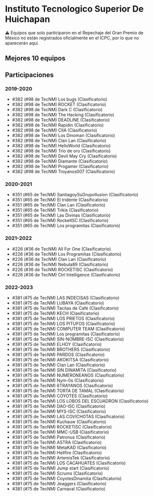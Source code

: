 # Instituto Tecnologico Superior De Huichapan

:warning: Equipos que solo participaron en el Repechaje del Gran Premio de México no están registrados oficialmente en el ICPC, por lo que no aparecerán aquí.

## Mejores 10 equipos


## Participaciones

### 2019-2020

- #382 (#98 de TecNM) Los bugs (Clasificatorio)
- #382 (#98 de TecNM) ROCKET (Clasificatorio)
- #382 (#98 de TecNM) Dark C (Clasificatorio)
- #382 (#98 de TecNM) The Hacking (Clasificatorio)
- #382 (#98 de TecNM) DEADLINE (Clasificatorio)
- #382 (#98 de TecNM) Rapidin (Clasificatorio)
- #382 (#98 de TecNM) CIIA (Clasificatorio)
- #382 (#98 de TecNM) Los Dinoman (Clasificatorio)
- #382 (#98 de TecNM) Clan Lan (Clasificatorio)
- #382 (#98 de TecNM) HelloWorld (Clasificatorio)
- #382 (#98 de TecNM) Trío de oro (Clasificatorio)
- #382 (#98 de TecNM) Devil May Cry (Clasificatorio)
- #382 (#98 de TecNM) Diamante (Clasificatorio)
- #382 (#98 de TecNM) Progamer (Clasificatorio)
- #382 (#98 de TecNM) Troyanos007 (Clasificatorio)

### 2020-2021

- #351 (#65 de TecNM) SantiagoySuGrupoIlusion (Clasificatorio)
- #351 (#65 de TecNM) El tridente (Clasificatorio)
- #351 (#65 de TecNM) Clan Lan (Clasificatorio)
- #351 (#65 de TecNM) Trikis (Clasificatorio)
- #351 (#65 de TecNM) Las Divinas (Clasificatorio)
- #351 (#65 de TecNM) RocketISC (Clasificatorio)
- #351 (#65 de TecNM) Los programitas (Clasificatorio)

### 2021-2022

- #226 (#36 de TecNM) All For One  (Clasificatorio)
- #226 (#36 de TecNM) Los Programitas (Clasificatorio)
- #226 (#36 de TecNM) Clan Lan (Clasificatorio)
- #226 (#36 de TecNM) Nebula89 (Clasificatorio)
- #226 (#36 de TecNM) ROCKETISC (Clasificatorio)
- #226 (#36 de TecNM) Ctrl Intelligence (Clasificatorio)

### 2022-2023

- #381 (#75 de TecNM) LAS INDECISAS (Clasificatorio)
- #381 (#75 de TecNM) LUBAYA (Clasificatorio)
- #381 (#75 de TecNM) Tacitas de Café (Clasificatorio)
- #381 (#75 de TecNM) KECH (Clasificatorio)
- #381 (#75 de TecNM) LOS PRIETOS (Clasificatorio)
- #381 (#75 de TecNM) LOS PITUFOS (Clasificatorio)
- #381 (#75 de TecNM) COMPUTER TEAM (Clasificatorio)
- #381 (#75 de TecNM) Los programitas (Clasificatorio)
- #381 (#75 de TecNM) SIN-NOMBRE-ISC (Clasificatorio)
- #381 (#75 de TecNM) ELHOY (Clasificatorio)
- #381 (#75 de TecNM) BROTHERS (Clasificatorio)
- #381 (#75 de TecNM) PARDOS (Clasificatorio)
- #381 (#75 de TecNM) AKOKITSA (Clasificatorio)
- #381 (#75 de TecNM) Clan Lan (Clasificatorio)
- #381 (#75 de TecNM) SIN DINAMITA (Clasificatorio)
- #381 (#75 de TecNM) NUMERONEANOS (Clasificatorio)
- #381 (#75 de TecNM) Nym-0s (Clasificatorio)
- #381 (#75 de TecNM) 6TRAYANOS (Clasificatorio)
- #381 (#75 de TecNM) TORTA DE TAMAL (Clasificatorio)
- #381 (#75 de TecNM) COYOTES (Clasificatorio)
- #381 (#75 de TecNM) LOS LOBOS DEL ESCUADRON (Clasificatorio)
- #381 (#75 de TecNM) DAO-ISC (Clasificatorio)
- #381 (#75 de TecNM) MYS-ISC (Clasificatorio)
- #381 (#75 de TecNM) LAS COVICHOTAS (Clasificatorio)
- #381 (#75 de TecNM) Kuchauw (Clasificatorio)
- #381 (#75 de TecNM) ROCKETISC (Clasificatorio)
- #381 (#75 de TecNM) MMC-USB (Clasificatorio)
- #381 (#75 de TecNM) Patronus (Clasificatorio)
- #381 (#75 de TecNM) ASTRA (Clasificatorio)
- #381 (#75 de TecNM) MetaKAD (Clasificatorio)
- #381 (#75 de TecNM) Hellfire (Clasificatorio)
- #381 (#75 de TecNM) ArtemisTek (Clasificatorio)
- #381 (#75 de TecNM) LOS CACAHUATES (Clasificatorio)
- #381 (#75 de TecNM) Jump start (Clasificatorio)
- #381 (#75 de TecNM) Scrums (Clasificatorio)
- #381 (#75 de TecNM) CoyotesDinamita (Clasificatorio)
- #381 (#75 de TecNM) Jeaggers (Clasificatorio)
- #381 (#75 de TecNM) Carnaval (Clasificatorio)



